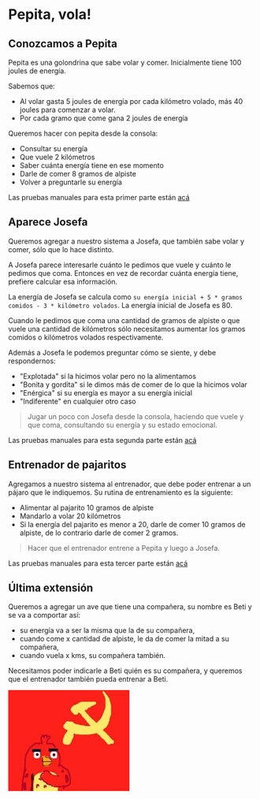 # Pepita, vola!

## Conozcamos a Pepita

Pepita es una golondrina que sabe volar y comer.
Inicialmente tiene 100 joules de energía.

Sabemos que:
* Al volar gasta 5 joules de energía por cada kilómetro volado, más 40 joules para comenzar a volar.
* Por cada gramo que come gana 2 joules de energía

Queremos hacer con pepita desde la consola:
* Consultar su energía
* Que vuele 2 kilómetros
* Saber cuánta energía tiene en ese momento
* Darle de comer 8 gramos de alpiste
* Volver a preguntarle su energía

Las pruebas manuales para esta primer parte están [acá](https://github.com/pdep-mit/ejemplos-de-clase-wollok/blob/master/src/clase01/pruebasManuales/prueba1-pepita.md)

## Aparece Josefa

Queremos agregar a nuestro sistema a Josefa, 
que también sabe volar y comer, sólo que lo hace distinto.

A Josefa parece interesarle cuánto le pedimos que vuele y 
cuánto le pedimos que coma. Entonces en vez de recordar cuánta energía tiene, 
prefiere calcular esa información.

La energía de Josefa se calcula como 
`su energía inicial + 5 * gramos comidos - 3 * kilómetro volados`. 
La energía inicial de Josefa es 80.

Cuando le pedimos que coma una cantidad de gramos de alpiste o 
que vuele una cantidad de kilómetros sólo necesitamos aumentar los gramos 
comidos o kilómetros volados respectivamente.

Además a Josefa le podemos preguntar cómo se siente, y debe respondernos:
* "Explotada" si la hicimos volar pero no la alimentamos
* "Bonita y gordita" si le dimos más de comer de lo que la hicimos volar
* "Enérgica" si su energía es mayor a su energía inicial
* "Indiferente" en cualquier otro caso

> Jugar un poco con Josefa desde la consola, haciendo que vuele y que coma, consultando su energía y su estado emocional.

Las pruebas manuales para esta segunda parte están [acá](https://github.com/pdep-mit/ejemplos-de-clase-wollok/blob/master/src/clase01/pruebasManuales/prueba2-josefa.md)

## Entrenador de pajaritos

Agregamos a nuestro sistema al entrenador, que debe poder entrenar a un pájaro que le indiquemos. Su rutina de entrenamiento es la siguiente:
* Alimentar al pajarito 10 gramos de alpiste
* Mandarlo a volar 20 kilómetros
* Si la energía del pajarito es menor a 20, darle de comer 10 gramos de alpiste, de lo contrario darle de comer 2 gramos.

> Hacer que el entrenador entrene a Pepita y luego a Josefa.

Las pruebas manuales para esta tercer parte están [acá](https://github.com/pdep-mit/ejemplos-de-clase-wollok/blob/master/src/clase01/pruebasManuales/prueba3-entrenamiento.md)

## Última extensión

Queremos a agregar un ave que tiene una compañera, su nombre es Beti y se va a comportar así:
* su energía va a ser la misma que la de su compañera, 
* cuando come x cantidad de alpiste, le da de comer la mitad a su compañera,
* cuando vuela x kms, su compañera también.

Necesitamos poder indicarle a Beti quién es su compañera, y queremos que el entrenador también pueda entrenar a Beti.

![Beti](pruebasManuales/beti.jpg)